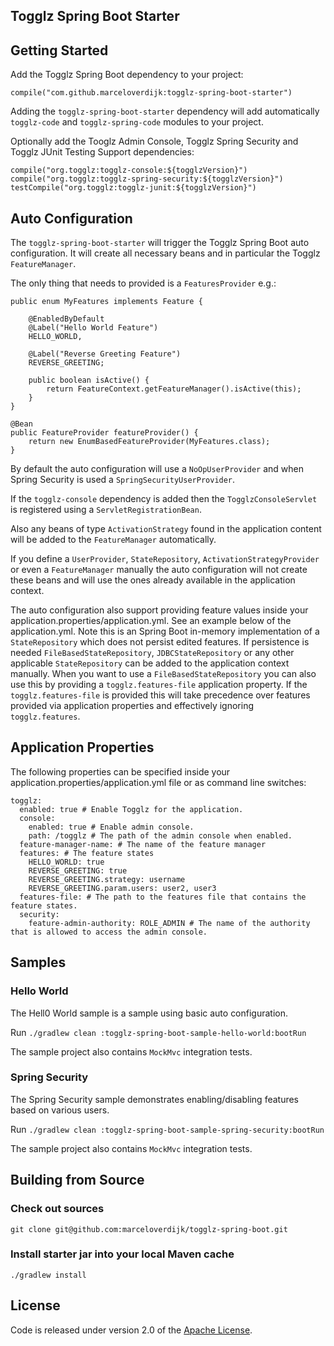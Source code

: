 ## Togglz Spring Boot Starter

## Getting Started

Add the Togglz Spring Boot dependency to your project:

    compile("com.github.marceloverdijk:togglz-spring-boot-starter")

Adding the `togglz-spring-boot-starter` dependency will add automatically `togglz-code` and `togglz-spring-code` modules
to your project.

Optionally add the Tooglz Admin Console, Togglz Spring Security and Togglz JUnit Testing Support dependencies:

    compile("org.togglz:togglz-console:${togglzVersion}")
    compile("org.togglz:togglz-spring-security:${togglzVersion}")
    testCompile("org.togglz:togglz-junit:${togglzVersion}")

## Auto Configuration

The `togglz-spring-boot-starter` will trigger the Togglz Spring Boot auto configuration.
It will create all necessary beans and in particular the Togglz `FeatureManager`.

The only thing that needs to provided is a `FeaturesProvider` e.g.:

	public enum MyFeatures implements Feature {

	    @EnabledByDefault
	    @Label("Hello World Feature")
	    HELLO_WORLD,

	    @Label("Reverse Greeting Feature")
	    REVERSE_GREETING;

	    public boolean isActive() {
	        return FeatureContext.getFeatureManager().isActive(this);
	    }
	}

    @Bean
    public FeatureProvider featureProvider() {
        return new EnumBasedFeatureProvider(MyFeatures.class);
    }

By default the auto configuration will use a `NoOpUserProvider` and when Spring Security is used a
`SpringSecurityUserProvider`.

If the `togglz-console` dependency is added then the `TogglzConsoleServlet` is registered using a
`ServletRegistrationBean`.

Also any beans of type `ActivationStrategy` found in the application content will be added to the `FeatureManager`
automatically.

If you define a `UserProvider`, `StateRepository`, `ActivationStrategyProvider` or even a `FeatureManager` manually the
auto configuration will not create these beans and will use the ones already available in the application context.

The auto configuration also support providing feature values inside your application.properties/application.yml. See an
example below of the application.yml. Note this is an Spring Boot in-memory implementation of a `StateRepository` which
does not persist edited features. If persistence is needed `FileBasedStateRepository`, `JDBCStateRepository` or any
other applicable `StateRepository` can be added to the application context manually. When you want to use a
`FileBasedStateRepository` you can also use this by providing a `togglz.features-file` application property.
If the `togglz.features-file` is provided this will take precedence over features provided via application properties
and effectively ignoring `togglz.features`.

## Application Properties

The following properties can be specified inside your application.properties/application.yml file or as command line switches:

	togglz:
	  enabled: true # Enable Togglz for the application.
	  console:
	    enabled: true # Enable admin console.
	    path: /togglz # The path of the admin console when enabled.
	  feature-manager-name: # The name of the feature manager
	  features: # The feature states
	    HELLO_WORLD: true
	    REVERSE_GREETING: true
	    REVERSE_GREETING.strategy: username
	    REVERSE_GREETING.param.users: user2, user3
	  features-file: # The path to the features file that contains the feature states.
	  security:
	    feature-admin-authority: ROLE_ADMIN # The name of the authority that is allowed to access the admin console.

## Samples

### Hello World

The Hell0 World sample is a sample using basic auto configuration.

Run `./gradlew clean :togglz-spring-boot-sample-hello-world:bootRun`

The sample project also contains `MockMvc` integration tests.

### Spring Security

The Spring Security sample demonstrates enabling/disabling features based on various users.

Run `./gradlew clean :togglz-spring-boot-sample-spring-security:bootRun`

The sample project also contains `MockMvc` integration tests.

## Building from Source

### Check out sources

`git clone git@github.com:marceloverdijk/togglz-spring-boot.git`

### Install starter jar into your local Maven cache

`./gradlew install`

## License

Code is released under version 2.0 of the [Apache License][].

[Apache License]: http://www.apache.org/licenses/LICENSE-2.0
